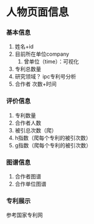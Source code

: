 # 人物页面信息
### 基本信息
1. 姓名+id
2. 目前所在单位company
   1. 曾单位（time）：可视化
3. 专利总数量
4. 研究领域？ ipc专利号分析
5. 合作者 次数+时间
### 评价信息
1. 专利数量
2. 合作者人数
3. 被引总次数（爬）
4. h指数（爬每个专利的被引次数）
5. g指数（爬每个专利的被引次数）
### 图谱信息
1. 合作者图谱
2. 合作单位图谱
### 专利展示
参考国家专利网
